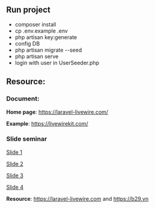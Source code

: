 ## Run project
* composer install
* cp .env.example .env
* php artisan key:generate
* config DB
* php artisan migrate --seed
* php artisan serve
* login with user in UserSeeder.php

## Resource:
### Document:
**Home page**: https://laravel-livewire.com/

**Example**: https://livewirekit.com/

### Slide seminar
[Slide 1](seminar/slide-1.md)

[Slide 2](seminar/slide-2.md)

[Slide 3](seminar/slide-3.md)

[Slide 4](seminar/slide-4.md)

**Resource**: https://laravel-livewire.com and https://b29.vn
